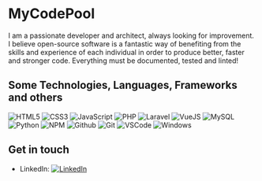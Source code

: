 # MyCodePool

I am a passionate developer and architect, always looking for improvement. I believe open-source software is a fantastic way of benefiting from the skills and experience of each individual in order to produce better, faster and stronger code. Everything must be documented, tested and linted!

## Some Technologies, Languages, Frameworks and others

![HTML5](https://img.icons8.com/color/30/html-5.png)
![CSS3](https://img.icons8.com/color/30/css3.png)
![JavaScript](https://img.icons8.com/color/30/javascript.png)
![PHP](https://img.icons8.com/color/30/php.png)
![Laravel](https://img.icons8.com/external-tal-revivo-color-tal-revivo/26/000000/external-laravel-is-a-free-open-source-php-web-framework-logo-color-tal-revivo.png)
![VueJS](https://img.icons8.com/color/30/vue-js.png)
![MySQL](https://img.icons8.com/ios-filled/30/000000/mysql.png)
![Python](https://img.icons8.com/color/30/000000/python--v1.png)
![NPM](https://img.icons8.com/color/30/npm.png)
![Github](https://img.icons8.com/material-outlined/30/github.png)
![Git](https://img.icons8.com/color/30/git.png)
![VSCode](https://img.icons8.com/color/30/visual-studio-code-2019.png)
![Windows](https://img.icons8.com/color/30/windows-10.png)


## Get in touch
- LinkedIn: [![LinkedIn](https://img.shields.io/badge/LinkedIn-blue?style=flat&logo=linkedin&labelColor=blue)](https://www.linkedin.com/in/cenk-toprak)

